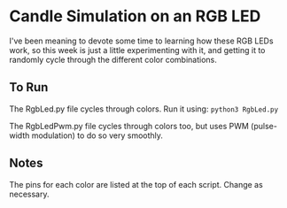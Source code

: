 # Candle Simulation on an RGB LED

I've been meaning to devote some time to learning how these RGB LEDs work, so this week is just a little experimenting with it, and getting it to randomly cycle through the different color combinations.

## To Run

The RgbLed.py file cycles through colors. Run it using: `python3 RgbLed.py`

The RgbLedPwm.py file cycles through colors too, but uses PWM (pulse-width modulation) to do so very smoothly.

## Notes

The pins for each color are listed at the top of each script. Change as necessary.
